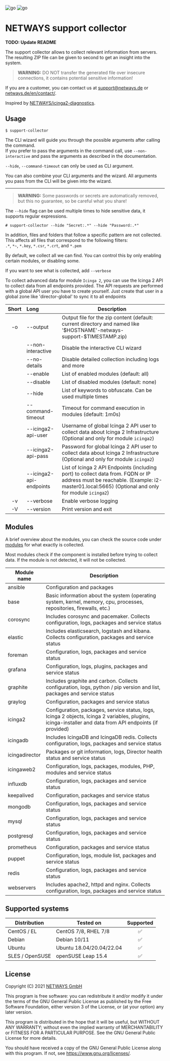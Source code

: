 ![go](https://github.com/NETWAYS/support-collector/actions/workflows/go.yml/badge.svg)
![go](https://github.com/NETWAYS/support-collector/actions/workflows/golangci-lint.yml/badge.svg)

# NETWAYS support collector

**TODO: Update README**

The support collector allows to collect relevant information from servers. The resulting ZIP file can be given to second to get an insight into the system.

> **WARNING:** DO NOT transfer the generated file over insecure connections, it contains potential sensitive
> information!

If you are a customer, you can contact us at [support@netways.de](mailto:support@netways.de) or
[netways.de/en/contact/](https://www.netways.de/en/contact/).

Inspired by [NETWAYS/icinga2-diagnostics](https://github.com/Icinga/icinga2-diagnostics).

## Usage

`$ support-collector`

The CLI wizard will guide you through the possible arguments after calling the command.  
If you prefer to pass the arguments in the command call, use `--non-interactive` and pass the arguments as described in the documentation.

`--hide`, `--command-timeout` can only be used as CLI argument.

You can also combine your CLI arguments and the wizard. All arguments you pass from the CLI will be given into the wizard.

---

> **WARNING:** Some passwords or secrets are automatically removed, but this no guarantee, so be careful what you share!

The `--hide` flag can be used multiple times to hide sensitive data, it supports regular expressions.

`# support-collector --hide "Secret:.*" --hide "Password:.*"`

In addition, files and folders that follow a specific pattern are not collected. This affects all files that correspond to the following filters:  
`.*`, `*~`, `*.key`, `*.csr`, `*.crt`, and `*.pem`

By default, we collect all we can find. You can control this by only enabling certain modules, or disabling some.

If you want to see what is collected, add `--verbose`

To collect advanced data for module `Icinga 2`, you can use the Icinga 2 API to collect data from all endpoints provided.
The API requests are performed with a global API user you have to create yourself. Just create that user in a global zone like 'director-global' to sync it to all endpoints

| Short | Long                    | Description                                                                                                                                                                            |
|:-----:|:------------------------|----------------------------------------------------------------------------------------------------------------------------------------------------------------------------------------|
|  -o   | --output                | Output file for the zip content (default: current directory and named like '\$HOSTNAME'-netways-support-\$TIMESTAMP.zip)                                                               |
|       | --non-interactive       | Disable the interactive CLI wizard                                                                                                                                                     |
|       | --no-details            | Disable detailed collection including logs and more                                                                                                                                    |
|       | --enable                | List of enabled modules (default: all)                                                                                                                                                 |
|       | --disable               | List of disabled modules (default: none)                                                                                                                                               |
|       | --hide                  | List of keywords to obfuscate. Can be used multiple times                                                                                                                              |
|       | --command-timeout       | Timeout for command execution in modules (default: 1m0s)                                                                                                                               |
|       | --icinga2-api-user      | Username of global Icinga 2 API user to collect data about Icinga 2 Infrastructure (Optional and only for module `icinga2`)                                                            |
|       | --icinga2-api-pass      | Password for global Icinga 2 API user to collect data about Icinga 2 Infrastructure (Optional and only for module `icinga2`)                                                           |
|       | --icinga2-api-endpoints | List of Icinga 2 API Endpoints (including port) to collect data from. FQDN or IP address must be reachable. (Example: i2-master01.local:5665) (Optional and only for module `icinga2`) |
|  -v   | --verbose               | Enable verbose logging                                                                                                                                                                 |
|  -V   | --version               | Print version and exit                                                                                                                                                                 |

## Modules

A brief overview about the modules, you can check the source code under [modules](modules) for what exactly is collected.

Most modules check if the component is installed before trying to collect data. If the module is not detected, it will not be collected.

| Module name    | Description                                                                                                                                              |
|----------------|----------------------------------------------------------------------------------------------------------------------------------------------------------|
| ansible        | Configuration and packages                                                                                                                               |
| base           | Basic information about the system (operating system, kernel, memory, cpu, processes, repositories, firewalls, etc.)                                     |
| corosync       | Includes corosync and pacemaker. Collects configuration, logs, packages and service status                                                               |
| elastic        | Includes elasticsearch, logstash and kibana. Collects configuration, packages and service status                                                         |
| foreman        | Configuration, logs, packages and service status                                                                                                         |
| grafana        | Configuration, logs, plugins, packages and service status                                                                                                |
| graphite       | Includes graphite and carbon. Collects configuration, logs, python / pip version and list, packages and service status                                   |
| graylog        | Configuration, packages and service status                                                                                                               |
| icinga2        | Configuration, packages, service status, logs, Icinga 2 objects, Icinga 2 variables, plugins, icinga-installer and data from API endpoints (if provided) |
| icingadb       | Includes IcingaDB and IcingaDB redis. Collects configuration, logs, packages and service status                                                          |
| icingadirector | Packages or git information, logs, Director health status and service status                                                                             |
| icingaweb2     | Configuration, logs, packages, modules, PHP, modules and service status                                                                                  |
| influxdb       | Configuration, logs, packages and service status                                                                                                         |
| keepalived     | Configuration, packages and service status                                                                                                               |
| mongodb        | Configuration, logs, packages and service status                                                                                                         |
| mysql          | Configuration, logs, packages and service status                                                                                                         |
| postgresql     | Configuration, logs, packages and service status                                                                                                         |
| prometheus     | Configuration, packages and service status                                                                                                               |
| puppet         | Configuration, logs, module list, packages and service status                                                                                            |
| redis          | Configuration, logs, packages and service status                                                                                                         |
| webservers     | Includes apache2, httpd and nginx. Collects configuration, logs, packages and service status                                                             |

## Supported systems

| Distribution    | Tested on                | Supported |
|-----------------|--------------------------|:---------:|
| CentOS / EL     | CentOS 7/8, RHEL 7/8     |     ✅     |
| Debian          | Debian 10/11             |     ✅     |
| Ubuntu          | Ubuntu 18.04/20.04/22.04 |     ✅     |
| SLES / OpenSUSE | openSUSE Leap 15.4       |     ✅     |

## License

Copyright (C) 2021 [NETWAYS GmbH](mailto:info@netways.de)

This program is free software: you can redistribute it and/or modify it under the terms of the GNU General Public
License as published by the Free Software Foundation, either version 3 of the License, or
(at your option) any later version.

This program is distributed in the hope that it will be useful, but WITHOUT ANY WARRANTY; without even the implied
warranty of MERCHANTABILITY or FITNESS FOR A PARTICULAR PURPOSE. See the GNU General Public License for more details.

You should have received a copy of the GNU General Public License along with this program. If not,
see <https://www.gnu.org/licenses/>.